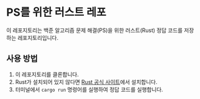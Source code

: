 # PS를 위한 러스트 레포
이 레포지토리는 백준 알고리즘 문제 해결(PS)을 위한 러스트(Rust) 정답 코드를 저장하는 레포지토리입니다.

## 사용 방법

1. 이 레포지토리를 클론합니다.
2. Rust가 설치되어 있지 않다면 [Rust 공식 사이트](https://www.rust-lang.org/)에서 설치합니다.
3. 터미널에서 `cargo run` 명령어를 실행하여 정답 코드를 실행합니다.